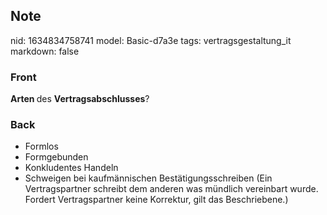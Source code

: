 ## Note
nid: 1634834758741
model: Basic-d7a3e
tags: vertragsgestaltung_it
markdown: false

### Front
<b>Arten </b>des <b>Vertragsabschlusses</b>?

### Back
<ul>
  <li>Formlos
  <li>Formgebunden
  <li>Konkludentes Handeln
  <li>Schweigen bei kaufmännischen Bestätigungsschreiben (Ein
  Vertragspartner schreibt dem anderen was mündlich vereinbart
  wurde. Fordert Vertragspartner keine Korrektur, gilt das
  Beschriebene.)
</ul>
